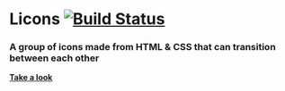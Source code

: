 # Licons [![Build Status](https://travis-ci.org/JakeSidSmith/licons.svg?branch=master)](https://travis-ci.org/JakeSidSmith/licons)

### A group of icons made from HTML & CSS that can transition between each other

**[Take a look](http://jakesidsmith.github.io/licons/)**
